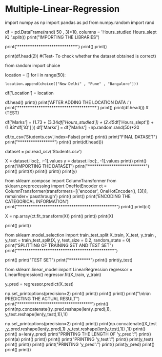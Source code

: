 # Multiple-Linear-Regression
import numpy as np
import pandas as pd
from numpy.random import rand

df  = pd.DataFrame(rand( 50 , 3)*10, columns = 'Hours_studied Hours_slept iQ '.split())
print("IMPORTING THE LIBRARIES")

print('****************************')
print()
print()

print(df.head(2))    #(Test- To check whether the dataset obtained is correct)

from random import choice

location = []
for i in range(50):
    
    location.append(choice(["New Delhi" , "Pune" , "Bangalore"]))
 

df['Location'] = location

df.head()
print()
print('AFTER ADDING THE LOCATION DATA :')
print('*************************************')
print()
print(df.head())    #(TEST)

df['Marks'] = (1.73 + (3.34*df['Hours_studied'])
                    + (2.45*df['Hours_slept'])
                    + (1.83*df['iQ']  ))
df['Marks'] =  df['Marks'] +np.random.rand(50)*20
               
df.to_csv('Students.csv',index=False)
print()
print()
print("FINAL DATASET")
print("*****************")
print()
print(df.head())

dataset = pd.read_csv('Students.csv')

X = dataset.iloc[:, :-1].values
y = dataset.iloc[:, -1].values
print()
print()
print('IMPORTING THE DATASET')
print("***************************")
print()
print(X)
print()
print()
print(y)

from sklearn.compose import ColumnTransformer
from sklearn.preprocessing import OneHotEncoder
ct = ColumnTransformer(transformers=[('encoder', OneHotEncoder(), [3])],  remainder='passthrough')
print()
print()
print('ENCODING THE CATEGORICAL INFORMATION')
print("**********************************************")
print()
print(ct)

X = np.array(ct.fit_transform(X))
print()
print()
print(X)

print()
print()

from sklearn.model_selection import train_test_split
X_train, X_test, y_train , y_test = train_test_split(X, y, test_size = 0.2, random_state = 0)
print("SPLITTING OF TRAINING SET AND TEST SET")
print("*********************************************")

print()
print("TEST SET")
print("**********")
print()
print(y_test)

from sklearn.linear_model import LinearRegression
regressor = LinearRegression()
regressor.fit(X_train, y_train)

y_pred = regressor.predict(X_test)

np.set_printoptions(precision=2)
print()
print()
print()
print()
print("\n\n\n PREDICTING THE ACTUAL RESULT")
print('***********************************')
print()
print(np.concatenate((y_pred.reshape(len(y_pred),1), y_test.reshape(len(y_test),1)),1))

np.set_printoptions(precision=2)
print()
print()
print(np.concatenate((X_test ,y_pred.reshape(len(y_pred),1) ,y_test.reshape(len(y_test),1)) ,1))
print()
print()
a=len(y_pred)
print("PRINTING THE LENGTH OF 'y_pred':")
print()
print(a)
print()
print()
print()
print("PRINTING 'y_test':")
print()
print(y_test)
print()
print()
print()
print("PRINTING 'y_pred':")
print()
print(y_pred)
print()
print()
print()
